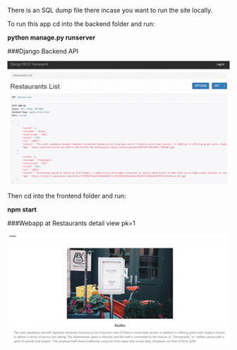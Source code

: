 There is an SQL dump file there incase you want to run the site locally.

To run this app cd into the backend folder and run:

**python manage.py runserver**

###Django Backend API

![backend](images/djangoRest.PNG)


Then cd into the frontend folder and run:

**npm start**

###Webapp at Restaurants detail view pk=1

![frontend](images/restaurant1.PNG)
